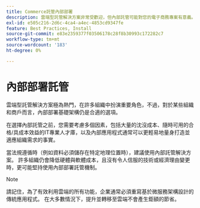 ```yaml
---
title: Commerce託管內部部署
description: 雲端型託管解決方案非常受歡迎，但內部託管可能對您的電子商務專案有意義。
exl-id: e505c216-2d6c-4ca4-a4ec-4853cd9347fe
feature: Best Practices, Install
source-git-commit: e83e2359377f03506178c28f8b30993c172282c7
workflow-type: tm+mt
source-wordcount: '183'
ht-degree: 0%

---
```


# 內部部署託管

雲端型託管解決方案極為熱門，在許多組織中扮演重要角色，不過，對於某些組織和商戶而言，內部部署基礎架構仍是合適的選項。

在選擇內部託管之前，您需要考慮多個因素，包括大量的沈沒成本、隨時可用的合格/具成本效益的IT專業人才庫，以及內部應用程式通常可以更輕易地量身打造並適應組織需求的事實。

當法規遵循時（例如資料必須儲存在特定地理位置時），建議使用內部託管解決方案。 許多組織仍會降低硬體與軟體成本，且沒有令人信服的技術或經濟理由變更時，更可能堅持使用內部部署託管機制。

>[!NOTE]
>
>請記住，為了有效利用雲端的所有功能，企業通常必須重寫基於微服務架構設計的傳統應用程式。 在大多數情況下，提升並轉移至雲端不會產生鉅額的節省。
